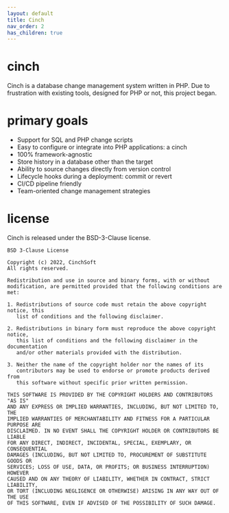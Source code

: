 ```yaml
---
layout: default
title: Cinch
nav_order: 2
has_children: true
---
```


# cinch

Cinch is a database change management system written in PHP. Due to frustration with existing tools, 
designed for PHP or not, this project began.

# primary goals

* Support for SQL and PHP change scripts
* Easy to configure or integrate into PHP applications: a cinch
* 100% framework-agnostic
* Store history in a database other than the target
* Ability to source changes directly from version control
* Lifecycle hooks during a deployment: commit or revert
* CI/CD pipeline friendly
* Team-oriented change management strategies

# license
Cinch is released under the BSD-3-Clause license.
```nolang
BSD 3-Clause License

Copyright (c) 2022, CinchSoft
All rights reserved.

Redistribution and use in source and binary forms, with or without
modification, are permitted provided that the following conditions are met:

1. Redistributions of source code must retain the above copyright notice, this
   list of conditions and the following disclaimer.

2. Redistributions in binary form must reproduce the above copyright notice,
   this list of conditions and the following disclaimer in the documentation
   and/or other materials provided with the distribution.

3. Neither the name of the copyright holder nor the names of its
   contributors may be used to endorse or promote products derived from
   this software without specific prior written permission.

THIS SOFTWARE IS PROVIDED BY THE COPYRIGHT HOLDERS AND CONTRIBUTORS "AS IS"
AND ANY EXPRESS OR IMPLIED WARRANTIES, INCLUDING, BUT NOT LIMITED TO, THE
IMPLIED WARRANTIES OF MERCHANTABILITY AND FITNESS FOR A PARTICULAR PURPOSE ARE
DISCLAIMED. IN NO EVENT SHALL THE COPYRIGHT HOLDER OR CONTRIBUTORS BE LIABLE
FOR ANY DIRECT, INDIRECT, INCIDENTAL, SPECIAL, EXEMPLARY, OR CONSEQUENTIAL
DAMAGES (INCLUDING, BUT NOT LIMITED TO, PROCUREMENT OF SUBSTITUTE GOODS OR
SERVICES; LOSS OF USE, DATA, OR PROFITS; OR BUSINESS INTERRUPTION) HOWEVER
CAUSED AND ON ANY THEORY OF LIABILITY, WHETHER IN CONTRACT, STRICT LIABILITY,
OR TORT (INCLUDING NEGLIGENCE OR OTHERWISE) ARISING IN ANY WAY OUT OF THE USE
OF THIS SOFTWARE, EVEN IF ADVISED OF THE POSSIBILITY OF SUCH DAMAGE.
```